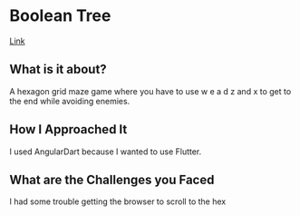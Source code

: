# Boolean Tree
[Link](https://github.com/OriontheCat/)
## What is it about?
A hexagon grid maze game where you have to use w e a d z and x to get to the end while avoiding enemies.
## How I Approached It
I used AngularDart because I wanted to use Flutter.
## What are the Challenges you Faced
I had some trouble getting the browser to scroll to the hex
